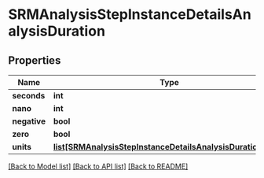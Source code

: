 # SRMAnalysisStepInstanceDetailsAnalysisDuration

## Properties
Name | Type | Description | Notes
------------ | ------------- | ------------- | -------------
**seconds** | **int** |  | [optional] 
**nano** | **int** |  | [optional] 
**negative** | **bool** |  | [optional] 
**zero** | **bool** |  | [optional] 
**units** | [**list[SRMAnalysisStepInstanceDetailsAnalysisDurationUnits]**](SRMAnalysisStepInstanceDetailsAnalysisDurationUnits.md) |  | [optional] 

[[Back to Model list]](../README.md#documentation-for-models) [[Back to API list]](../README.md#documentation-for-api-endpoints) [[Back to README]](../README.md)

